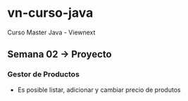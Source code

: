 # vn-curso-java
Curso Master Java - Viewnext

## Semana 02 -> Proyecto
### Gestor de Productos
- Es posible listar, adicionar y cambiar precio de produtos
